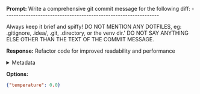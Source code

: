 **Prompt:**
Write a comprehensive git commit message for the following diff: ---------------------------------------------------------------- 


Always keep it brief and spiffy!
DO NOT MENTION ANY DOTFILES, eg: .gitignore, .idea/, .git, .directory, or the venv dir.' DO NOT SAY ANYTHING ELSE OTHER THAN THE TEXT OF THE COMMIT MESSAGE.


**Response:**
Refactor code for improved readability and performance

<details><summary>Metadata</summary>

- Duration: 842 ms
- Datetime: 2023-07-25T21:15:38.873353
- Model: gpt-3.5-turbo-0613

</details>

**Options:**
```json
{"temperature": 0.0}
```

